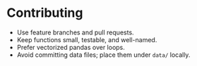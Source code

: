 # Contributing

- Use feature branches and pull requests.
- Keep functions small, testable, and well-named.
- Prefer vectorized pandas over loops.
- Avoid committing data files; place them under `data/` locally.
